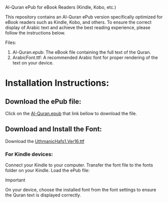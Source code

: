Al-Quran ePub for eBook Readers (Kindle, Kobo, etc.)

This repository contains an Al-Quran ePub version specifically optimized for eBook readers such as Kindle, Kobo, and others. To ensure the correct display of Arabic text and achieve the best reading experience, please follow the instructions below.

Files:
1. Al-Quran.epub: The eBook file containing the full text of the Quran.
2. ArabicFont.ttf: A recommended Arabic font for proper rendering of the text on your device.

# Installation Instructions:

## Download the ePub file:
	
Click on the [Al-Quran.epub](https://github.com/moshiur-hridoy/Al-Quran-epub/releases/download/v1.1.0-beta/Al-Quran.epub) that link bellow to download the file.
	
## Download and Install the Font:
Download the [UthmanicHafs1.Ver16.ttf](https://github.com/moshiur-hridoy/Al-Quran-epub/releases/download/v1.1.0-beta/UthmanicHafs1.Ver16.ttf)



### For Kindle devices:

Connect your Kindle to your computer.
Transfer the font file to the fonts folder on your Kindle.
Load the ePub file:

> [!IMPORTANT]
> On your device, choose the installed font from the font settings to ensure the Quran text is displayed correctly.
